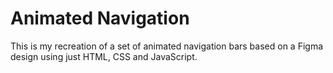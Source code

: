 # Animated Navigation

This is my recreation of a set of animated navigation bars based on a Figma design using just HTML, CSS and JavaScript.
